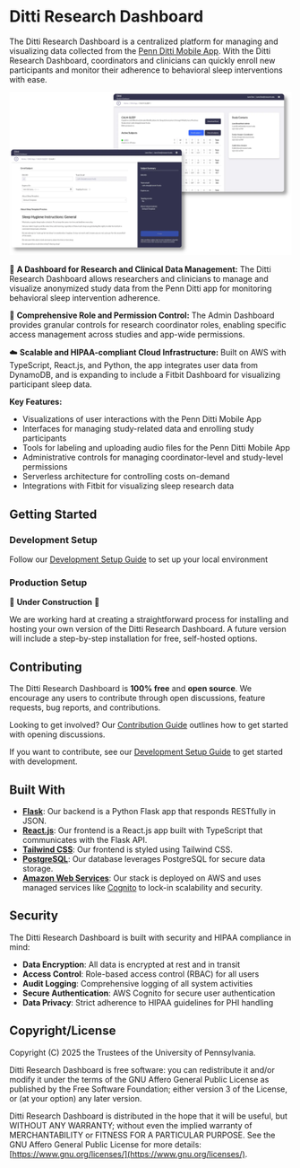 # Ditti Research Dashboard

The Ditti Research Dashboard is a centralized platform for managing and visualizing data collected from the [Penn Ditti Mobile App](https://www.med.upenn.edu/DittiApp/). With the Ditti Research Dashboard, coordinators and clinicians can quickly enroll new participants and monitor their adherence to behavioral sleep interventions with ease.

![Screenshot](./images/readme-image.webp)

🔬 **A Dashboard for Research and Clinical Data Management:** The Ditti Research Dashboard allows researchers and clinicians to manage and visualize anonymized study data from the Penn Ditti app for monitoring behavioral sleep intervention adherence.

🔐 **Comprehensive Role and Permission Control:** The Admin Dashboard provides granular controls for research coordinator roles, enabling specific access management across studies and app-wide permissions.

☁️ **Scalable and HIPAA-compliant Cloud Infrastructure:** Built on AWS with TypeScript, React.js, and Python, the app integrates user data from DynamoDB, and is expanding to include a Fitbit Dashboard for visualizing participant sleep data.

**Key Features:**

- Visualizations of user interactions with the Penn Ditti Mobile App
- Interfaces for managing study-related data and enrolling study participants
- Tools for labeling and uploading audio files for the Penn Ditti Mobile App
- Administrative controls for managing coordinator-level and study-level permissions
- Serverless architecture for controlling costs on-demand
- Integrations with Fitbit for visualizing sleep research data

## Getting Started

### Development Setup

Follow our [Development Setup Guide](docs/INSTALL-dev.md) to set up your local environment

### Production Setup

🚧 **Under Construction** 🚧

We are working hard at creating a straightforward process for installing and hosting your own version of the Ditti Research Dashboard. A future version will include a step-by-step installation for free, self-hosted options.

## Contributing

The Ditti Research Dashboard is **100% free** and **open source**. We encourage any users to contribute through open discussions, feature requests, bug reports, and contributions.

Looking to get involved? Our [Contribution Guide](docs/CONTRIBUTING.md) outlines how to get started with opening discussions.

If you want to contribute, see our [Development Setup Guide](docs/INSTALL-dev.md) to get started with development.

## Built With

- **[Flask](https://flask.palletsprojects.com/en/stable/)**: Our backend is a Python Flask app that responds RESTfully in JSON.
- **[React.js](https://react.dev/)**: Our frontend is a React.js app built with TypeScript that communicates with the Flask API.
- **[Tailwind CSS](https://tailwindcss.com/)**: Our frontend is styled using Tailwind CSS.
- **[PostgreSQL](https://www.postgresql.org/)**: Our database leverages PostgreSQL for secure data storage.
- **[Amazon Web Services](https://aws.amazon.com/)**: Our stack is deployed on AWS and uses managed services like [Cognito](https://aws.amazon.com/cognito/) to lock-in scalability and security.

## Security

The Ditti Research Dashboard is built with security and HIPAA compliance in mind:

- **Data Encryption**: All data is encrypted at rest and in transit
- **Access Control**: Role-based access control (RBAC) for all users
- **Audit Logging**: Comprehensive logging of all system activities
- **Secure Authentication**: AWS Cognito for secure user authentication
- **Data Privacy**: Strict adherence to HIPAA guidelines for PHI handling

## Copyright/License

Copyright (C) 2025 the Trustees of the University of Pennsylvania.

Ditti Research Dashboard is free software: you can redistribute it and/or modify it under the terms of the GNU Affero General Public License as published by the Free Software Foundation; either version 3 of the License, or (at your option) any later version.

Ditti Research Dashboard is distributed in the hope that it will be useful, but WITHOUT ANY WARRANTY; without even the implied warranty of MERCHANTABILITY or FITNESS FOR A PARTICULAR PURPOSE. See the GNU Affero General Public License for more details: [https://www.gnu.org/licenses/](https://www.gnu.org/licenses/).

